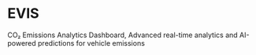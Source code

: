 # EVIS
CO₂ Emissions Analytics Dashboard, Advanced real-time analytics and AI-powered predictions for vehicle emissions
